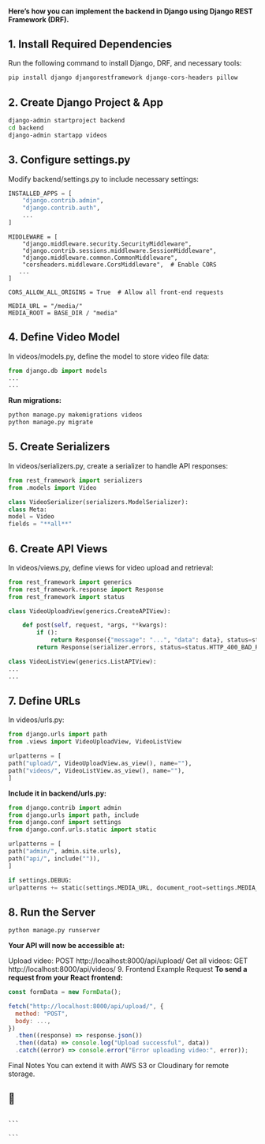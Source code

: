#### Here’s how you can implement the backend in Django using Django REST Framework (DRF).

## 1. Install Required Dependencies

Run the following command to install Django, DRF, and necessary tools:

```bash
pip install django djangorestframework django-cors-headers pillow
```

## 2. Create Django Project & App

```bash
django-admin startproject backend
cd backend
django-admin startapp videos
```

## 3. Configure settings.py

Modify backend/settings.py to include necessary settings:

```python
INSTALLED_APPS = [
    "django.contrib.admin",
    "django.contrib.auth",
    ...
]
```

```
MIDDLEWARE = [
    "django.middleware.security.SecurityMiddleware",
    "django.contrib.sessions.middleware.SessionMiddleware",
    "django.middleware.common.CommonMiddleware",
    "corsheaders.middleware.CorsMiddleware",  # Enable CORS
   ...
]
```

```
CORS_ALLOW_ALL_ORIGINS = True  # Allow all front-end requests
```

```
MEDIA_URL = "/media/"
MEDIA_ROOT = BASE_DIR / "media"
```

## 4. Define Video Model

In videos/models.py, define the model to store video file data:

```python
from django.db import models
...
...
```

**Run migrations:**

```bash
python manage.py makemigrations videos
python manage.py migrate
```

## 5. Create Serializers

In videos/serializers.py, create a serializer to handle API responses:

```python
from rest_framework import serializers
from .models import Video

class VideoSerializer(serializers.ModelSerializer):
class Meta:
model = Video
fields = "**all**"
```

## 6. Create API Views

In videos/views.py, define views for video upload and retrieval:

```python
from rest_framework import generics
from rest_framework.response import Response
from rest_framework import status

class VideoUploadView(generics.CreateAPIView):

    def post(self, request, *args, **kwargs):
        if ():
            return Response({"message": "...", "data": data}, status=status.HTTP_201_CREATED)
        return Response(serializer.errors, status=status.HTTP_400_BAD_REQUEST)

class VideoListView(generics.ListAPIView):
...
...
```

## 7. Define URLs

In videos/urls.py:

```python
from django.urls import path
from .views import VideoUploadView, VideoListView

urlpatterns = [
path("upload/", VideoUploadView.as_view(), name=""),
path("videos/", VideoListView.as_view(), name=""),
]
```

**Include it in backend/urls.py:**

```python
from django.contrib import admin
from django.urls import path, include
from django.conf import settings
from django.conf.urls.static import static

urlpatterns = [
path("admin/", admin.site.urls),
path("api/", include("")),
]

if settings.DEBUG:
urlpatterns += static(settings.MEDIA_URL, document_root=settings.MEDIA_ROOT)
```

## 8. Run the Server

```bash
python manage.py runserver
```

**Your API will now be accessible at:**

Upload video: POST http://localhost:8000/api/upload/
Get all videos: GET http://localhost:8000/api/videos/ 9. Frontend Example Request
**To send a request from your React frontend:**

```javascript
const formData = new FormData();

fetch("http://localhost:8000/api/upload/", {
  method: "POST",
  body: ...,
})
  .then((response) => response.json())
  .then((data) => console.log("Upload successful", data))
  .catch((error) => console.error("Error uploading video:", error));
```

Final Notes
You can extend it with AWS S3 or Cloudinary for remote storage.

## 🚀

````

```

```
````
